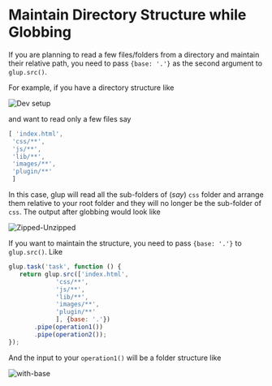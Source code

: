 # Maintain Directory Structure while Globbing

If you are planning to read a few files/folders from a directory and maintain their relative path, you need to pass `{base: '.'}` as the second argument to `glup.src()`.


For example, if you have a directory structure like

![Dev setup](https://cloud.githubusercontent.com/assets/2562992/3178498/bedf75b4-ec1a-11e3-8a71-a150ad94b450.png)

and want to read only a few files say

```js
[ 'index.html',
 'css/**',
 'js/**',
 'lib/**',
 'images/**',
 'plugin/**'
 ]
```

In this case, glup will read all the sub-folders of (_say_) `css` folder and arrange them relative to your root folder and they will no longer be the sub-folder of `css`. The output after globbing would look like

![Zipped-Unzipped](https://cloud.githubusercontent.com/assets/2562992/3178614/27208c52-ec1c-11e3-852e-8bbb8e420c7f.png)

If you want to maintain the structure, you need to pass `{base: '.'}` to `glup.src()`. Like

```js
glup.task('task', function () {
   return glup.src(['index.html',
             'css/**',
             'js/**',
             'lib/**',
             'images/**',
             'plugin/**'
             ], {base: '.'})
       .pipe(operation1())
       .pipe(operation2());
});
```
And the input to your `operation1()` will be a folder structure like

![with-base](https://cloud.githubusercontent.com/assets/2562992/3178607/053d6722-ec1c-11e3-9ba8-7ce39e1a480e.png)
